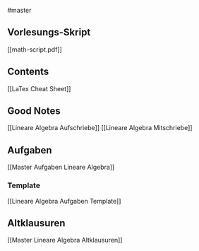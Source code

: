 #master 
## Vorlesungs-Skript
[[math-script.pdf]]

## Contents
[[LaTex Cheat Sheet]]


## Good Notes
[[Lineare Algebra Aufschriebe]]
[[Lineare Algebra Mitschriebe]]

## Aufgaben
[[Master Aufgaben Lineare Algebra]]
### Template
[[Lineare Algebra Aufgaben Template]]

## Altklausuren
[[Master Lineare Algebra Altklausuren]]
